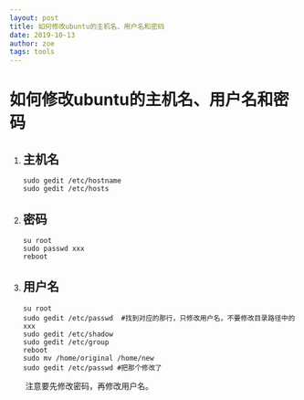 ```yaml
---
layout: post
title: 如何修改ubuntu的主机名、用户名和密码
date: 2019-10-13
author: zoe
tags: tools
---
```


# 如何修改ubuntu的主机名、用户名和密码

1. ## 主机名

   ```Shell
   sudo gedit /etc/hostname 
   sudo gedit /etc/hosts
   ```

2. ## 密码

   ```Shell
   su root
   sudo passwd xxx
   reboot
   ```

3. ## 用户名

    ```Shell
    su root
    sudo gedit /etc/passwd  #找到对应的那行，只修改用户名，不要修改目录路径中的xxx
    sudo gedit /etc/shadow
    sudo gedit /etc/group
    reboot	
    sudo mv /home/original /home/new
    sudo gedit /etc/passwd #把那个修改了
    ```
    
    ​	注意要先修改密码，再修改用户名。